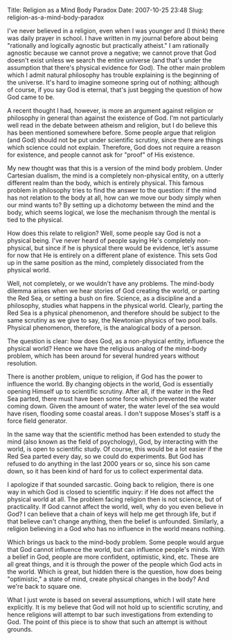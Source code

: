 Title: Religion as a Mind Body Paradox
Date: 2007-10-25 23:48
Slug: religion-as-a-mind-body-paradox

I've never believed in a religion, even when I was younger and (I think)
there was daily prayer in school. I have written in my journal before
about being "rationally and logically agnostic but practically atheist."
I am rationally agnostic because we cannot prove a negative; we cannot
prove that God doesn't exist unless we search the entire universe (and
that's under the assumption that there's physical evidence for God). The
other main problem which I admit natural philosophy has trouble
explaining is the beginning of the universe. It's hard to imagine
someone spring out of nothing; although of course, if you say God is
eternal, that's just begging the question of how God came to be.

A recent thought I had, however, is more an argument against religion or
philosophy in general than against the existence of God. I'm not
particularly well read in the debate between atheism and religion, but I
do believe this has been mentioned somewhere before. Some people argue
that religion (and God) should not be put under scientific scrutiny,
since there are things which science could not explain. Therefore, God
does not require a reason for existence, and people cannot ask for
"proof" of His existence.

My new thought was that this is a version of the mind body problem.
Under Cartesian dualism, the mind is a completely non-physical entity,
on a utterly different realm than the body, which is entirely physical.
This famous problem in philosophy tries to find the answer to the
question: if the mind has not relation to the body at all, how can we
move our body simply when our mind wants to? By setting up a dichotomy
between the mind and the body, which seems logical, we lose the
mechanism through the mental is tied to the physical.

How does this relate to religion? Well, some people say God is not a
physical being. I've never heard of people saying He's completely
non-physical, but since if he is physical there would be evidence, let's
assume for now that He is entirely on a different plane of existence.
This sets God up in the same position as the mind, completely
dissociated from the physical world.

Well, not completely, or we wouldn't have any problems. The mind-body
dilemma arises when we hear stories of God creating the world, or
parting the Red Sea, or setting a bush on fire. Science, as a discipline
and a philosophy, studies what happens in the physical world. Clearly,
parting the Red Sea is a physical phenomenon, and therefore should be
subject to the same scrutiny as we give to say, the Newtonian physics of
two pool balls. Physical phenomenon, therefore, is the analogical body
of a person.

The question is clear: how does God, as a non-physical entity, influence
the physical world? Hence we have the religious analog of the mind-body
problem, which has been around for several hundred years without
resolution.

There is another problem, unique to religion, if God has the power to
influence the world. By changing objects in the world, God is
essentially opening Himself up to scientific scrutiny. After all, if the
water in the Red Sea parted, there must have been some force which
prevented the water coming down. Given the amount of water, the water
level of the sea would have risen, flooding some coastal areas. I don't
suppose Moses's staff is a force field generator.

In the same way that the scientific method has been extended to study
the mind (also known as the field of psychology), God, by interacting
with the world, is open to scientific study. Of course, this would be a
lot easier if the Red Sea parted every day, so we could do experiments.
But God has refused to do anything in the last 2000 years or so, since
his son came down, so it has been kind of hard for us to collect
experimental data.

I apologize if that sounded sarcastic. Going back to religion, there is
one way in which God is closed to scientific inquiry: if He does not
affect the physical world at all. The problem facing religion then is
not science, but of practicality. If God cannot affect the world, well,
why do you even believe in God? I can believe that a chain of keys will
help me get through life, but if that believe can't change anything,
then the belief is unfounded. Similarly, a religion believing in a God
who has no influence in the world means nothing.

Which brings us back to the mind-body problem. Some people would argue
that God cannot influence the world, but can influence people's minds.
With a belief in God, people are more confident, optimistic, kind, etc.
These are all great things, and it is through the power of the people
which God acts in the world. Which is great, but hidden there is the
question, how does being "optimistic," a state of mind, create physical
changes in the body? And we're back to square one.

What I just wrote is based on several assumptions, which I will state
here explicitly. It is my believe that God will not hold up to
scientific scrutiny, and hence religions will attempt to bar such
investigations from extending to God. The point of this piece is to show
that such an attempt is without grounds.

